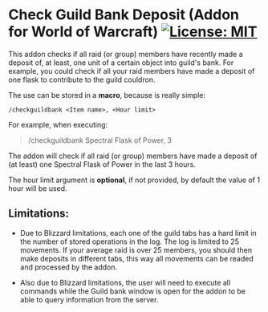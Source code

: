 # Check Guild Bank Deposit (Addon for World of Warcraft) [![License: MIT](https://img.shields.io/badge/License-MIT-yellow.svg)](https://opensource.org/licenses/MIT)

This addon checks if all raid (or group) members have recently made a deposit of, at least, one unit of a certain object into guild's bank. For example, you could check if all your raid members have made a deposit of one flask to contribute to the guild couldron.
 
The use can be stored in a **macro**, because is really simple:
 
`/checkguildbank <Item name>, <Hour limit>`
 
For example, when executing:
 
> /checkguildbank Spectral Flask of Power, 3 
 
The addon will check if all raid (or group) members have made a deposit of (at least) one Spectral Flask of Power in the last 3 hours.
 
The hour limit argument is **optional**, if not provided, by default the value of 1 hour will be used.
 
## Limitations:
 
- Due to Blizzard limitations, each one of the guild tabs has a hard limit in the number of stored operations in the log. The log is limited to 25 movements. If your average raid is over 25 members, you should then make deposits in different tabs, this way all movements can be readed and processed by the addon.
 
- Also due to Blizzard limitations, the user will need to execute all commands while the Guild bank window is open for the addon to be able to query information from the server.
